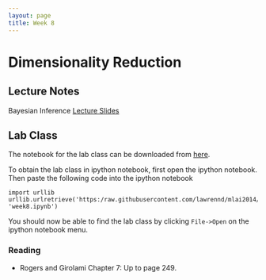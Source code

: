 ```yaml
---
layout: page
title: Week 8
---
```


Dimensionality Reduction
========================

Lecture Notes
-------------

Bayesian Inference [Lecture Slides](./assets/w8_dimensionalityReduction.pdf)

Lab Class
---------

The notebook for the lab class can be downloaded from
[here](http:/nbviewer.ipython.org/github/lawrennd/mlai2014/blob/master/week8.ipynb).

To obtain the lab class in ipython notebook, first open the ipython
notebook. Then paste the following code into the ipython notebook

    import urllib
    urllib.urlretrieve('https:/raw.githubusercontent.com/lawrennd/mlai2014/master/week8.ipynb', 'week8.ipynb')

You should now be able to find the lab class by clicking `File->Open` on
the ipython notebook menu.

### Reading

-   Rogers and Girolami Chapter 7: Up to page 249.

